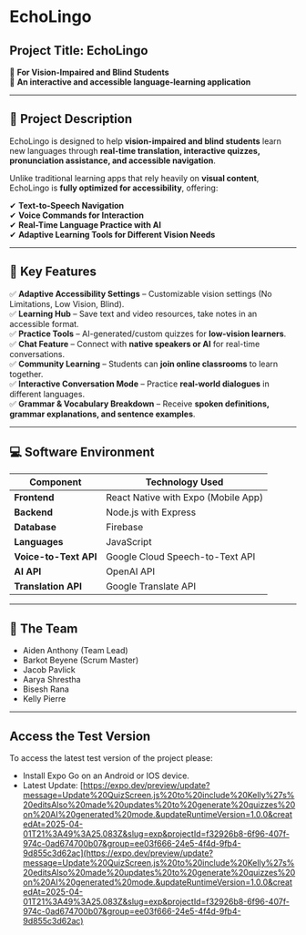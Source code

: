 # EchoLingo

## Project Title: EchoLingo  
📌 **For Vision-Impaired and Blind Students**  
📌 **An interactive and accessible language-learning application**  

---

## 🎯 Project Description

EchoLingo is designed to help **vision-impaired and blind students** learn new languages through **real-time translation, interactive quizzes, pronunciation assistance, and accessible navigation**.  

Unlike traditional learning apps that rely heavily on **visual content**, EchoLingo is **fully optimized for accessibility**, offering:  

✔ **Text-to-Speech Navigation**  
✔ **Voice Commands for Interaction**  
✔ **Real-Time Language Practice with AI**  
✔ **Adaptive Learning Tools for Different Vision Needs**  

---

## 🔹 Key Features

✅ **Adaptive Accessibility Settings** – Customizable vision settings (No Limitations, Low Vision, Blind).  
✅ **Learning Hub** – Save text and video resources, take notes in an accessible format.  
✅ **Practice Tools** – AI-generated/custom quizzes for **low-vision learners**.  
✅ **Chat Feature** – Connect with **native speakers or AI** for real-time conversations.  
✅ **Community Learning** – Students can **join online classrooms** to learn together.  
✅ **Interactive Conversation Mode** – Practice **real-world dialogues** in different languages.  
✅ **Grammar & Vocabulary Breakdown** – Receive **spoken definitions, grammar explanations, and sentence examples**.  

---

## 💻 Software Environment

| Component    | Technology Used |
|-------------|----------------|
| **Frontend** | React Native with Expo (Mobile App) |
| **Backend** | Node.js with Express |
| **Database** | Firebase |
| **Languages** | JavaScript |
| **Voice-to-Text API** | Google Cloud Speech-to-Text API |
| **AI API** | OpenAI API |
| **Translation API** | Google Translate API |

---

## 👥 The Team

- Aiden Anthony (Team Lead)
- Barkot Beyene (Scrum Master)
- Jacob Pavlick
- Aarya Shrestha
- Bisesh Rana
- Kelly Pierre

---

## Access the Test Version

To access the latest test version of the project please:
- Install Expo Go on an Android or IOS device.
- Latest Update: [https://expo.dev/preview/update?message=Update%20QuizScreen.js%20to%20include%20Kelly%27s%20editsAlso%20made%20updates%20to%20generate%20quizzes%20on%20AI%20generated%20mode.&updateRuntimeVersion=1.0.0&createdAt=2025-04-01T21%3A49%3A25.083Z&slug=exp&projectId=f32926b8-6f96-407f-974c-0ad674700b07&group=ee03f666-24e5-4f4d-9fb4-9d855c3d62ac](https://expo.dev/preview/update?message=Update%20QuizScreen.js%20to%20include%20Kelly%27s%20editsAlso%20made%20updates%20to%20generate%20quizzes%20on%20AI%20generated%20mode.&updateRuntimeVersion=1.0.0&createdAt=2025-04-01T21%3A49%3A25.083Z&slug=exp&projectId=f32926b8-6f96-407f-974c-0ad674700b07&group=ee03f666-24e5-4f4d-9fb4-9d855c3d62ac)
